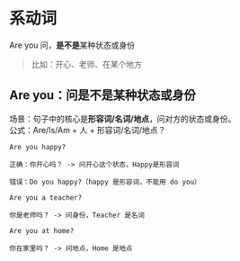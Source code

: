 # 系动词

Are you 问，**是不是**某种状态或身份

> 比如：开心、老师、在某个地方

## Are you：问是不是某种状态或身份

场景：句子中的核心是**形容词/名词/地点**，问对方的状态或身份。  
公式：Are/Is/Am + 人 + 形容词/名词/地点？

```text
Are you happy?

正确：你开心吗？ -> 问开心这个状态，Happy是形容词

错误：Do you happy?（happy 是形容词，不能用 do you）
```

```text
Are you a teacher?

你是老师吗？ -> 问身份，Teacher 是名词
```

```text
Are you at home?

你在家里吗？ -> 问地点，Home 是地点
```
